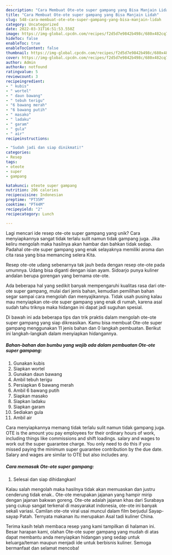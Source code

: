 ```yaml
---
description: "Cara Membuat Ote-ote super gampang yang Bisa Manjain Lidah"
title: "Cara Membuat Ote-ote super gampang yang Bisa Manjain Lidah"
slug: 548-cara-membuat-ote-ote-super-gampang-yang-bisa-manjain-lidah
category: Uncategorized
date: 2022-03-31T16:51:53.550Z
image: https://img-global.cpcdn.com/recipes/f2d5d7e9842b498c/680x482cq70/ote-ote-super-gampang-foto-resep-utama.jpg
hideToc: false
enableToc: true
enableTocContent: false
thumbnail: https://img-global.cpcdn.com/recipes/f2d5d7e9842b498c/680x482cq70/ote-ote-super-gampang-foto-resep-utama.jpg
cover: https://img-global.cpcdn.com/recipes/f2d5d7e9842b498c/680x482cq70/ote-ote-super-gampang-foto-resep-utama.jpg
author: Admin
authorAv: notfound
ratingvalue: 5
reviewcount: 3
recipeingredient:
- " kubis"
- " wortel"
- " daun bawang"
- " tebuh terigu"
- "6 bawang merah"
- "6 bawang putih"
- " masako"
- " ladaku"
- " garam"
- " gula"
- " air"
recipeinstructions:

- "Sudah jadi dan siap dinikmati!"
categories:
- Resep
tags:
- oteote
- super
- gampang

katakunci: oteote super gampang 
nutrition: 206 calories
recipecuisine: Indonesian
preptime: "PT35M"
cooktime: "PT44M"
recipeyield: "2"
recipecategory: Lunch

---
```





Lagi mencari ide resep ote-ote super gampang yang unik? Cara menyiapkannya sangat tidak terlalu sulit namun tidak gampang juga. Jika keliru mengolah maka hasilnya akan hambar dan bahkan tidak sedap. Padahal ote-ote super gampang yang enak selayaknya memiliki aroma dan cita rasa yang bisa memancing selera Kita.





Resep ote-ote udang sebenarnya tak jauh beda dengan resep ote-ote pada umumnya. Udang bisa diganti dengan isian ayam. Sidoarjo punya kuliner andalan berupa gorengan yang bernama ote-ote.

Ada beberapa hal yang sedikit banyak mempengaruhi kualitas rasa dari ote-ote super gampang, mulai dari jenis bahan, kemudian pemilihan bahan segar sampai cara mengolah dan menyajikannya. Tidak usah pusing kalau mau menyiapkan ote-ote super gampang yang enak di rumah, karena asal sudah tahu triknya maka hidangan ini dapat jadi suguhan spesial.






Di bawah ini ada beberapa tips dan trik praktis dalam mengolah ote-ote super gampang yang siap dikreasikan. Kamu bisa membuat Ote-ote super gampang menggunakan 11 jenis bahan dan 0 langkah pembuatan. Berikut ini langkah-langkah dalam menyiapkan hidangannya.

<!--inarticleads1-->

##### Bahan-bahan dan bumbu yang wajib ada dalam pembuatan Ote-ote super gampang:

1. Gunakan  kubis
1. Siapkan  wortel
1. Gunakan  daun bawang
1. Ambil  tebuh terigu
1. Persiapkan 6 bawang merah
1. Ambil 6 bawang putih
1. Siapkan  masako
1. Siapkan  ladaku
1. Siapkan  garam
1. Sediakan  gula
1. Ambil  air


Cara menyiapkannya memang tidak terlalu sulit namun tidak gampang juga. OTE is the amount you pay employees for their ordinary hours of work, including things like commissions and shift loadings. salary and wages to work out the super guarantee charge. You only need to do this if you missed paying the minimum super guarantee contribution by the due date. Salary and wages are similar to OTE but also includes any. 

<!--inarticleads2-->

##### Cara memasak Ote-ote super gampang:


1. Selesai dan siap dihidangkan!

Kalau salah mengolah maka hasilnya tidak akan memuaskan dan justru cenderung tidak enak.. Ote-ote merupakan jajanan yang hampir mirip dengan jajanan bakwan goreng. Ote-ote adalah jajanan khas dari Surabaya yang cukup sangat terkenal di masyarakat indonesia, ote-ote ini banyak sekali variasi. Camilan ote-ote viral usai muncul dalam film berjudul Sayap-sayap Patah. Ternyata makanan itu merupakan Asal tadi kuliner China. 

Terima kasih telah membaca resep yang kami tampilkan di halaman ini. Besar harapan kami, olahan Ote-ote super gampang yang mudah di atas dapat membantu anda menyiapkan hidangan yang sedap untuk keluarga/teman maupun menjadi ide untuk berbisnis kuliner. Semoga bermanfaat dan selamat mencoba!

